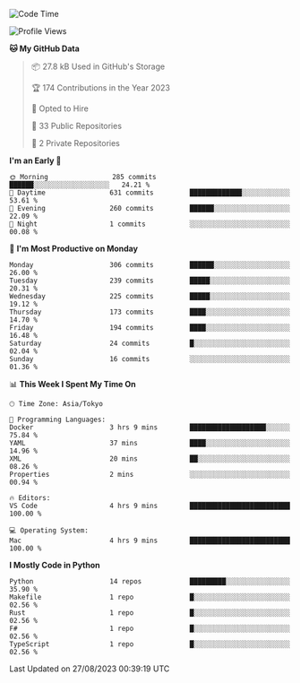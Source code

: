 <!--START_SECTION:waka-->
![Code Time](http://img.shields.io/badge/Code%20Time-703%20hrs%201%20min-blue)

![Profile Views](http://img.shields.io/badge/Profile%20Views-1-blue)

**🐱 My GitHub Data** 

> 📦 27.8 kB Used in GitHub's Storage 
 > 
> 🏆 174 Contributions in the Year 2023
 > 
> 💼 Opted to Hire
 > 
> 📜 33 Public Repositories 
 > 
> 🔑 2 Private Repositories 
 > 
**I'm an Early 🐤** 

```text
🌞 Morning                285 commits         ██████░░░░░░░░░░░░░░░░░░░   24.21 % 
🌆 Daytime                631 commits         █████████████░░░░░░░░░░░░   53.61 % 
🌃 Evening                260 commits         ██████░░░░░░░░░░░░░░░░░░░   22.09 % 
🌙 Night                  1 commits           ░░░░░░░░░░░░░░░░░░░░░░░░░   00.08 % 
```
📅 **I'm Most Productive on Monday** 

```text
Monday                   306 commits         ██████░░░░░░░░░░░░░░░░░░░   26.00 % 
Tuesday                  239 commits         █████░░░░░░░░░░░░░░░░░░░░   20.31 % 
Wednesday                225 commits         █████░░░░░░░░░░░░░░░░░░░░   19.12 % 
Thursday                 173 commits         ████░░░░░░░░░░░░░░░░░░░░░   14.70 % 
Friday                   194 commits         ████░░░░░░░░░░░░░░░░░░░░░   16.48 % 
Saturday                 24 commits          █░░░░░░░░░░░░░░░░░░░░░░░░   02.04 % 
Sunday                   16 commits          ░░░░░░░░░░░░░░░░░░░░░░░░░   01.36 % 
```


📊 **This Week I Spent My Time On** 

```text
🕑︎ Time Zone: Asia/Tokyo

💬 Programming Languages: 
Docker                   3 hrs 9 mins        ███████████████████░░░░░░   75.84 % 
YAML                     37 mins             ████░░░░░░░░░░░░░░░░░░░░░   14.96 % 
XML                      20 mins             ██░░░░░░░░░░░░░░░░░░░░░░░   08.26 % 
Properties               2 mins              ░░░░░░░░░░░░░░░░░░░░░░░░░   00.94 % 

🔥 Editors: 
VS Code                  4 hrs 9 mins        █████████████████████████   100.00 % 

💻 Operating System: 
Mac                      4 hrs 9 mins        █████████████████████████   100.00 % 
```

**I Mostly Code in Python** 

```text
Python                   14 repos            █████████░░░░░░░░░░░░░░░░   35.90 % 
Makefile                 1 repo              █░░░░░░░░░░░░░░░░░░░░░░░░   02.56 % 
Rust                     1 repo              █░░░░░░░░░░░░░░░░░░░░░░░░   02.56 % 
F#                       1 repo              █░░░░░░░░░░░░░░░░░░░░░░░░   02.56 % 
TypeScript               1 repo              █░░░░░░░░░░░░░░░░░░░░░░░░   02.56 % 
```




 Last Updated on 27/08/2023 00:39:19 UTC
<!--END_SECTION:waka-->
